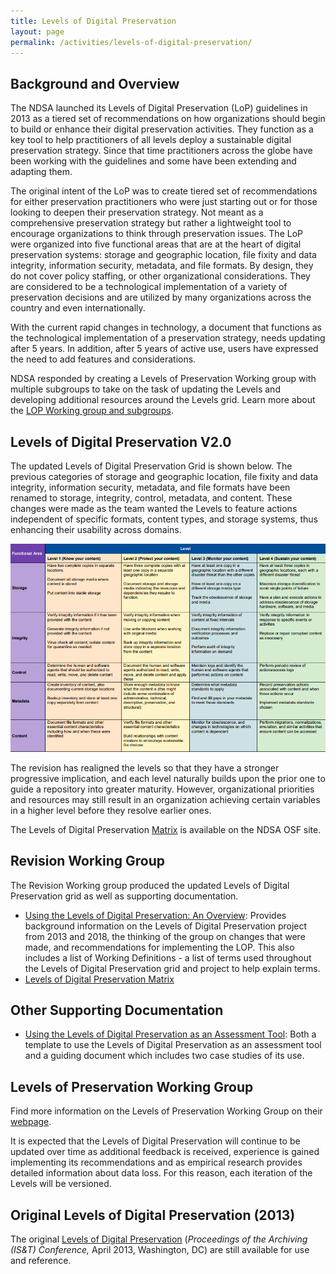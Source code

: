 ```yaml
---
title: Levels of Digital Preservation
layout: page
permalink: /activities/levels-of-digital-preservation/
---
```


## Background and Overview

The NDSA launched its Levels of Digital Preservation (LoP) guidelines in 2013 as a tiered set of recommendations on how organizations should begin to build or enhance their digital preservation activities. They function as a key tool to help practitioners of all levels deploy a sustainable digital preservation strategy. Since that time practitioners across the globe have been working with the guidelines and some have been extending and adapting them.

The original intent of the LoP was to create tiered set of recommendations for either preservation practitioners who were just starting out or for those looking to deepen their preservation strategy. Not meant as a comprehensive preservation strategy but rather a lightweight tool to encourage organizations to think through preservation issues. The LoP were organized into five functional areas that are at the heart of digital preservation systems: storage and geographic location, file fixity and data integrity, information security, metadata, and file formats. By design, they do not cover policy staffing, or other organizational considerations. They are considered to be a technological implementation of a variety of preservation decisions and are utilized by many organizations across the country and even internationally.

With the current rapid changes in technology, a document that functions as the technological implementation of a preservation strategy, needs updating after 5 years. In addition, after 5 years of active use, users have expressed the need to add features and considerations.

NDSA responded by creating a Levels of Preservation Working group with multiple subgroups to take on the task of updating the Levels and developing additional resources around the Levels grid.  Learn more about the [LOP Working group and subgroups](https://ndsa.org/working-groups/levels-of-preservation/).

## Levels of Digital Preservation V2.0

The updated Levels of Digital Preservation Grid is shown below.  The previous categories of storage and geographic location, file fixity and data integrity, information security, metadata, and file formats have been renamed to storage, integrity, control, metadata, and content.  These changes were made as the team wanted the Levels to feature actions independent of specific formats, content types, and storage systems, thus enhancing their usability across domains.

[![Levels of Digital Preservation, Version 2.0](/images/LOP_v2.png "Levels of Digital Preservation, Version 2.0")](https://osf.io/wvgjn/?show=view)

The revision has realigned the levels so that they have a stronger progressive implication, and each level naturally builds upon the prior one to guide a repository into greater maturity. However, organizational priorities and resources may still result in an organization achieving certain variables in a higher level before they resolve earlier ones.

The Levels of Digital Preservation [Matrix](https://osf.io/2mkwx/) is available on the NDSA OSF site.



## Revision Working Group
The Revision Working group produced the updated Levels of Digital Preservation grid as well as supporting documentation.  
* [Using the Levels of Digital Preservation: An Overview](https://osf.io/nt8u9/): Provides background information on the Levels of Digital Preservation project from 2013 and 2018, the thinking of the group on changes that were made, and recommendations for implementing the LOP. This also includes a list of Working Definitions - a list of terms used throughout the Levels of Digital Preservation grid and project to help explain terms.
* [Levels of Digital Preservation Matrix](https://osf.io/2mkwx/)


## Other Supporting Documentation
* [Using the Levels of Digital Preservation as an Assessment Tool](https://osf.io/m2fek/): Both a template to use the Levels of Digital Preservation as an assessment tool and a guiding document which includes two case studies of its use.



## Levels of Preservation Working Group
Find more information on the Levels of Preservation Working Group on their [webpage](https://ndsa.org/working-groups/levels-of-preservation/).

It is expected that the Levels of Digital Preservation will continue to be updated over time as additional feedback is received, experience is gained implementing its recommendations and as empirical research provides detailed information about data loss. For this reason, each iteration of the Levels will be versioned.


## Original Levels of Digital Preservation (2013)
The original [Levels of Digital Preservation](https://osf.io/9ya8c/) (*Proceedings of the Archiving (IS&T) Conference,* April 2013, Washington, DC) are still available for use and reference.  
